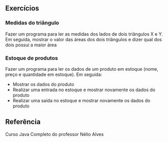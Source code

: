 ## Exercícios

### Medidas do triângulo

 <p> Fazer um programa para ler as medidas dos lados de dois triângulos X e Y. Em seguida, mostrar o valor das áreas dos dois triângulos e dizer qual dos dois possui a maior área </p>
 
 ### Estoque de produtos
 
 <p> Fazer um programa para ler os dados de um produto em estoque (nome, preço e quantidade em estoque). Em seguida: </p>
 <ul>
  <li> Mostrar os dados do produto </li>
  <li> Realizar uma entrada no estoque e mostrar novamente os dados do produto </li>
  <li> Realizar uma saída no estoque e mostrar novamente os dados do produto </li>
 </ul>
 
  ## Referência
  
  <p> Curso Java Completo do professor Nélio Alves </p>
